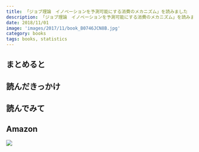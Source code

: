 ```yaml
---
title: 「ジョブ理論　イノベーションを予測可能にする消費のメカニズム」を読みました
description: 「ジョブ理論　イノベーションを予測可能にする消費のメカニズム」を読みました
date: 2018/11/01
image: 'images/2017/11/book_B0746JCN8B.jpg'
category: books
tags: books, statistics
---
```


## まとめると

## 読んだきっかけ

## 読んでみて

## Amazon

[![](http://images-jp.amazon.com/images/P/B0746JCN8B.09.MAIN._SCLZZZZZZZ_.jpg)](https://www.amazon.co.jp/dp/B0746JCN8B/)
